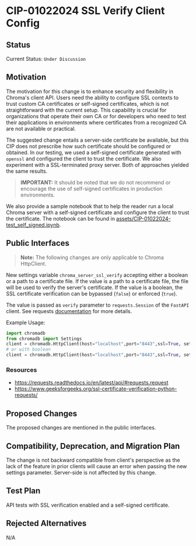 # CIP-01022024 SSL Verify Client Config

## Status

Current Status: `Under Discussion`

## Motivation

The motivation for this change is to enhance security and flexibility in Chroma's client API. Users need the ability to
configure SSL contexts to trust custom CA certificates or self-signed certificates, which is not straightforward with
the current setup. This capability is crucial for organizations that operate their own CA or for developers who need to
test their applications in environments where certificates from a recognized CA are not available or practical.

The suggested change entails a server-side certificate be available, but this CIP does not prescribe how such
certificate should be configured or obtained. In our testing, we used a self-signed certificate generated with
`openssl` and configured the client to trust the certificate. We also experiment with a SSL-terminated proxy server.
Both of approaches yielded the same results.

> **IMPORTANT:** It should be noted that we do not recommend or encourage the use of self-signed certificates in
> production environments.

We also provide a sample notebook that to help the reader run a local Chroma server with a self-signed certificate and
configure the client to trust the certificate. The notebook can be found
in [assets/CIP-01022024-test_self_signed.ipynb](./assets/CIP-01022024-test_self_signed.ipynb).

## Public Interfaces

> **Note:** The following changes are only applicable to Chroma HttpClient.

New settings variable `chroma_server_ssl_verify` accepting either a boolean or a path to a certificate file. If the
value is a path to a certificate file, the file will be used to verify the server's certificate. If the value is a
boolean, the SSL certificate verification can be bypassed (`false`) or enforced (`true`).

The value is passed as `verify` parameter to `requests.Session` of the `FastAPI` client. See
requests [documentation](https://requests.readthedocs.io/en/latest/user/advanced/#ssl-cert-verification) for
more details.

Example Usage:

```python
import chromadb
from chromadb import Settings
client = chromadb.HttpClient(host="localhost",port="8443",ssl=True, settings=Settings(chroma_server_ssl_verify='./servercert.pem'))
# or with boolean
client = chromadb.HttpClient(host="localhost",port="8443",ssl=True, settings=Settings(chroma_server_ssl_verify=False))
```

### Resources

- https://requests.readthedocs.io/en/latest/api/#requests.request
- https://www.geeksforgeeks.org/ssl-certificate-verification-python-requests/

## Proposed Changes

The proposed changes are mentioned in the public interfaces.

## Compatibility, Deprecation, and Migration Plan

The change is not backward compatible from client's perspective as the lack of the feature in prior clients will cause
an error when passing the new settings parameter. Server-side is not affected by this change.

## Test Plan

API tests with SSL verification enabled and a self-signed certificate.

## Rejected Alternatives

N/A
